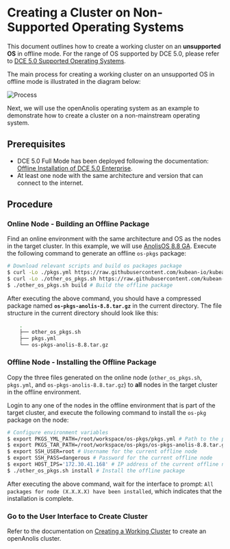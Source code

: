 # Creating a Cluster on Non-Supported Operating Systems

This document outlines how to create a working cluster on an **unsupported OS** in offline mode. For the range of OS supported by DCE 5.0, please refer to [DCE 5.0 Supported Operating Systems](../../install/commercial/deploy-requirements.md).

The main process for creating a working cluster on an unsupported OS in offline mode is illustrated in the diagram below:

![Process](https://docs.daocloud.io/daocloud-docs-images/docs/zh/docs/kpanda/images/otherlinux.png)

Next, we will use the openAnolis operating system as an example to demonstrate how to create a cluster on a non-mainstream operating system.

## Prerequisites

- DCE 5.0 Full Mode has been deployed following the documentation: [Offline Installation of DCE 5.0 Enterprise](../../install/commercial/start-install.md).
- At least one node with the same architecture and version that can connect to the internet.

## Procedure

### Online Node - Building an Offline Package

Find an online environment with the same architecture and OS as the nodes in the target cluster. In this example, we will use [AnolisOS 8.8 GA](https://openanolis.cn/download). Execute the following command to generate an offline `os-pkgs` package:

```bash
# Download relevant scripts and build os packages package
$ curl -Lo ./pkgs.yml https://raw.githubusercontent.com/kubean-io/kubean/main/build/os-packages/others/pkgs.yml
$ curl -Lo ./other_os_pkgs.sh https://raw.githubusercontent.com/kubean-io/kubean/main/build/os-packages/others/other_os_pkgs.sh && chmod +x other_os_pkgs.sh
$ ./other_os_pkgs.sh build # Build the offline package
```

After executing the above command, you should have a compressed package named **`os-pkgs-anolis-8.8.tar.gz`** in the current directory. The file structure in the current directory should look like this:

```bash
    .
    ├── other_os_pkgs.sh
    ├── pkgs.yml
    └── os-pkgs-anolis-8.8.tar.gz
```

### Offline Node - Installing the Offline Package

Copy the three files generated on the online node (`other_os_pkgs.sh`, `pkgs.yml`, and `os-pkgs-anolis-8.8.tar.gz`) to **all** nodes in the target cluster in the offline environment.

Login to any one of the nodes in the offline environment that is part of the target cluster, and execute the following command to install the `os-pkg` package on the node:

```bash
# Configure environment variables
$ export PKGS_YML_PATH=/root/workspace/os-pkgs/pkgs.yml # Path to the pkgs.yml file on the current offline node
$ export PKGS_TAR_PATH=/root/workspace/os-pkgs/os-pkgs-anolis-8.8.tar.gz # Path to the os-pkgs-anolis-8.8.tar.gz file on the current offline node
$ export SSH_USER=root # Username for the current offline node
$ export SSH_PASS=dangerous # Password for the current offline node
$ export HOST_IPS='172.30.41.168' # IP address of the current offline node
$ ./other_os_pkgs.sh install # Install the offline package
```

After executing the above command, wait for the interface to prompt: `All packages for node (X.X.X.X) have been installed`, which indicates that the installation is complete.

### Go to the User Interface to Create Cluster

Refer to the documentation on [Creating a Working Cluster](../user-guide/clusters/create-cluster.md) to create an openAnolis cluster.
